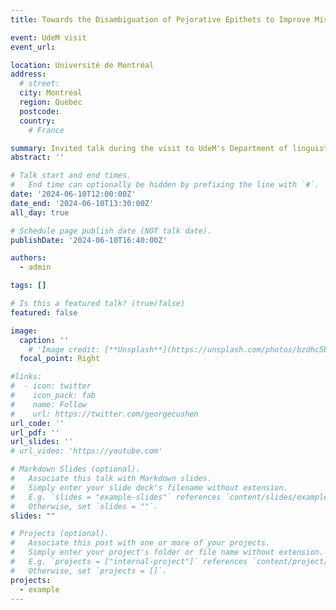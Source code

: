 ```yaml
---
title: Towards the Disambiguation of Pejorative Epithets to Improve Misogyny Detection in Italian Tweets

event: UdeM visit
event_url: 

location: Université de Montréal
address:
  # street: 
  city: Montréal
  region: Quebec
  postcode: 
  country: 
    # France

summary: Invited talk during the visit to UdeM's Department of linguistics and translation.
abstract: ''

# Talk start and end times.
#   End time can optionally be hidden by prefixing the line with `#`.
date: '2024-06-10T12:00:00Z'
date_end: '2024-06-10T13:30:00Z'
all_day: true

# Schedule page publish date (NOT talk date).
publishDate: '2024-06-10T16:40:00Z'

authors:
  - admin

tags: []

# Is this a featured talk? (true/false)
featured: false

image:
  caption: ''
    # 'Image credit: [**Unsplash**](https://unsplash.com/photos/bzdhc5b3Bxs)'
  focal_point: Right

#links:
#  - icon: twitter
#    icon_pack: fab
#    name: Follow
#    url: https://twitter.com/georgecushen
url_code: ''
url_pdf: ''
url_slides: ''
# url_video: 'https://youtube.com'

# Markdown Slides (optional).
#   Associate this talk with Markdown slides.
#   Simply enter your slide deck's filename without extension.
#   E.g. `slides = "example-slides"` references `content/slides/example-slides.md`.
#   Otherwise, set `slides = ""`.
slides: ""

# Projects (optional).
#   Associate this post with one or more of your projects.
#   Simply enter your project's folder or file name without extension.
#   E.g. `projects = ["internal-project"]` references `content/project/deep-learning/index.md`.
#   Otherwise, set `projects = []`.
projects:
  - example
---
```


<!-- {{% callout note %}}
Click on the **Slides** button above to view the built-in slides feature.
{{% /callout %}}

Slides can be added in a few ways:

- **Create** slides using Hugo Blox Builder's [_Slides_](https://docs.hugoblox.com/reference/content-types/) feature and link using `slides` parameter in the front matter of the talk file
- **Upload** an existing slide deck to `static/` and link using `url_slides` parameter in the front matter of the talk file
- **Embed** your slides (e.g. Google Slides) or presentation video on this page using [shortcodes](https://docs.hugoblox.com/reference/markdown/).

Further event details, including [page elements](https://docs.hugoblox.com/reference/markdown/) such as image galleries, can be added to the body of this page.
 -->